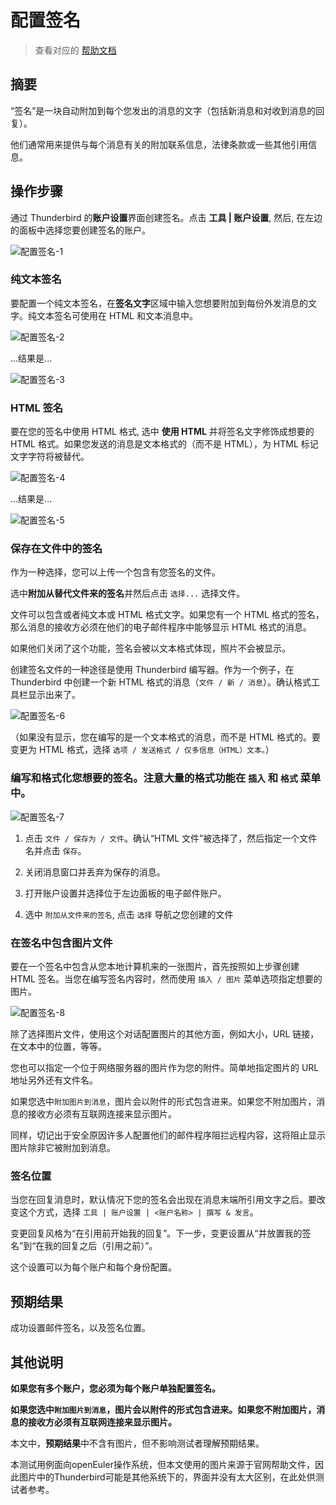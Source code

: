 # 配置签名

> 查看对应的 [帮助文档](https://support.mozilla.org/zh-CN/kb/Thunderbird%E4%B8%AD%E9%85%8D%E7%BD%AE%E7%AD%BE%E5%90%8D)

## 摘要

“签名”是一块自动附加到每个您发出的消息的文字（包括新消息和对收到消息的回复）。

他们通常用来提供与每个消息有关的附加联系信息，法律条款或一些其他引用信息。

## 操作步骤

通过 Thunderbird 的**账户设置**界面创建签名。点击 **工具 | 账户设置**, 然后, 在左边的面板中选择您要创建签名的账户。

![配置签名-1](./img/配置签名-1.jpg)

### 纯文本签名

要配置一个纯文本签名，在**签名文字**区域中输入您想要附加到每份外发消息的文字。纯文本签名可使用在 HTML 和文本消息中。

![配置签名-2](./img/配置签名-2.jpg)

...结果是...

![配置签名-3](./img/配置签名-3.jpg)

### HTML 签名

要在您的签名中使用 HTML 格式, 选中 **使用 HTML** 并将签名文字修饰成想要的 HTML 格式。如果您发送的消息是文本格式的（而不是 HTML），为 HTML 标记文字字符将被替代。

![配置签名-4](./img/配置签名-4.jpg)

...结果是...

![配置签名-5](./img/配置签名-5.jpg)

### 保存在文件中的签名

作为一种选择，您可以上传一个包含有您签名的文件。

选中**附加从替代文件来的签名**并然后点击 `选择...` 选择文件。

文件可以包含或者纯文本或 HTML 格式文字。如果您有一个 HTML 格式的签名，那么消息的接收方必须在他们的电子邮件程序中能够显示 HTML 格式的消息。

如果他们关闭了这个功能，签名会被以文本格式体现，照片不会被显示。

创建签名文件的一种途径是使用 Thunderbird 编写器。作为一个例子，在 Thunderbird 中创建一个新 HTML 格式的消息（`文件 / 新 / 消息`）。确认格式工具栏显示出来了。

![配置签名-6](./img/配置签名-6.jpg)

（如果没有显示，您在编写的是一个文本格式的消息，而不是 HTML 格式的。要变更为 HTML 格式，选择 `选项 / 发送格式 / 仅多信息（HTML）文本。`）

### 编写和格式化您想要的签名。注意大量的格式功能在 `插入` 和 `格式` 菜单中。

![配置签名-7](./img/配置签名-7.png)

1. 点击 `文件 / 保存为 / 文件`。确认“HTML 文件”被选择了，然后指定一个文件名并点击 `保存`。
2. 关闭消息窗口并丢弃为保存的消息。

4. 打开账户设置并选择位于左边面板的电子邮件账户。
5. 选中 `附加从文件来的签名`, 点击 `选择` 导航之您创建的文件

### 在签名中包含图片文件

要在一个签名中包含从您本地计算机来的一张图片，首先按照如上步骤创建 HTML 签名。当您在编写签名内容时，然而使用 `插入 / 图片` 菜单选项指定想要的图片。

![配置签名-8](./img/配置签名-8.jpg)

除了选择图片文件，使用这个对话配置图片的其他方面，例如大小，URL 链接，在文本中的位置，等等。

您也可以指定一个位于网络服务器的图片作为您的附件。简单地指定图片的 URL 地址另外还有文件名。

如果您选中`附加图片到消息`，图片会以附件的形式包含进来。如果您不附加图片，消息的接收方必须有互联网连接来显示图片。

同样，切记出于安全原因许多人配置他们的邮件程序阻拦远程内容，这将阻止显示图片除非它被附加到消息。

### 签名位置

当您在回复消息时，默认情况下您的签名会出现在消息末端所引用文字之后。要改变这个方式，选择 `工具 | 账户设置 | <账户名称> | 撰写 & 发言`。

变更回复风格为“在引用前开始我的回复”。下一步，变更设置从“并放置我的签名”到“在我的回复之后（引用之前）”。

这个设置可以为每个账户和每个身份配置。

## 预期结果

成功设置邮件签名，以及签名位置。

## 其他说明

**如果您有多个账户，您必须为每个账户单独配置签名。**

**如果您选中`附加图片到消息`，图片会以附件的形式包含进来。如果您不附加图片，消息的接收方必须有互联网连接来显示图片。**

本文中，**预期结果**中不含有图片，但不影响测试者理解预期结果。

本测试用例面向openEuler操作系统，但本文使用的图片来源于官网帮助文件，因此图片中的Thunderbird可能是其他系统下的，界面并没有太大区别，在此处供测试者参考。
